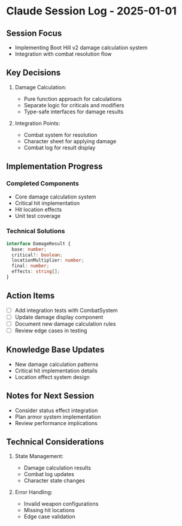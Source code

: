# Claude Session Log - 2025-01-01

## Session Focus
- Implementing Boot Hill v2 damage calculation system
- Integration with combat resolution flow

## Key Decisions
1. Damage Calculation:
   - Pure function approach for calculations
   - Separate logic for criticals and modifiers
   - Type-safe interfaces for damage results

2. Integration Points:
   - Combat system for resolution
   - Character sheet for applying damage
   - Combat log for result display

## Implementation Progress
### Completed Components
- Core damage calculation system
- Critical hit implementation
- Hit location effects
- Unit test coverage

### Technical Solutions
```typescript
interface DamageResult {
  base: number;
  critical?: boolean;
  locationMultiplier: number;
  final: number;
  effects: string[];
}
```

## Action Items
- [ ] Add integration tests with CombatSystem
- [ ] Update damage display component
- [ ] Document new damage calculation rules
- [ ] Review edge cases in testing

## Knowledge Base Updates
- New damage calculation patterns
- Critical hit implementation details
- Location effect system design

## Notes for Next Session
- Consider status effect integration
- Plan armor system implementation
- Review performance implications

## Technical Considerations
1. State Management:
   - Damage calculation results
   - Combat log updates
   - Character state changes

2. Error Handling:
   - Invalid weapon configurations
   - Missing hit locations
   - Edge case validation